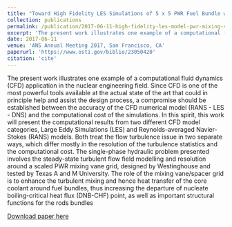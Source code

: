 ```yaml
---
title: "Toward High Fidelity LES Simulations of 5 x 5 PWR Fuel Bundle with Mixing Vane"
collection: publications
permalink: /publication/2017-06-11-high-fidelity-les-model-pwr-mixing-vanes
excerpt: 'The present work illustrates one example of a computational fluid dynamics (CFD) application in the nuclear engineering field. Since CFD is one of the most powerful tools available at the actual state of the art that could in principle help and assist the design process, a compromise should be established between the accuracy of the CFD numerical model (RANS - LES - DNS) and the computational cost of the simulations. In this spirit, this work will present the computational results from two different CFD model categories, Large Eddy Simulations (LES) and Reynolds-averaged Navier-Stokes (RANS) models. Both treat the flow turbulence issue in two separate ways, which differ mostly in the resolution of the turbulence statistics and the computational cost. The single-phase hydraulic problem presented involves the steady-state turbulent flow field modelling and resolution around a scaled PWR mixing vane grid, designed by Westinghouse and tested by Texas A and M University. The role of the mixing vane/spacer grid is to enhance the turbulent mixing and hence heat transfer of the core coolant around fuel bundles, thus increasing the departure of nucleate boiling-critical heat flux (DNB-CHF) point, as well as important structural functions for the rods bundles'
date: 2017-06-11
venue: 'ANS Annual Meeting 2017, San Francisco, CA'
paperurl: 'https://www.osti.gov/biblio/23050420'
citation: 'cite'
---
```

The present work illustrates one example of a computational fluid dynamics (CFD) application in the nuclear engineering field. Since CFD is one of the most powerful tools available at the actual state of the art that could in principle help and assist the design process, a compromise should be established between the accuracy of the CFD numerical model (RANS - LES - DNS) and the computational cost of the simulations. In this spirit, this work will present the computational results from two different CFD model categories, Large Eddy Simulations (LES) and Reynolds-averaged Navier-Stokes (RANS) models. Both treat the flow turbulence issue in two separate ways, which differ mostly in the resolution of the turbulence statistics and the computational cost. The single-phase hydraulic problem presented involves the steady-state turbulent flow field modelling and resolution around a scaled PWR mixing vane grid, designed by Westinghouse and tested by Texas A and M University. The role of the mixing vane/spacer grid is to enhance the turbulent mixing and hence heat transfer of the core coolant around fuel bundles, thus increasing the departure of nucleate boiling-critical heat flux (DNB-CHF) point, as well as important structural functions for the rods bundles

[Download paper here](https://www.osti.gov/biblio/23050420)
